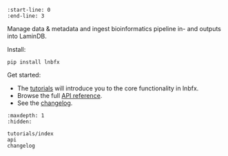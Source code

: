 ```{include} ../README.md
:start-line: 0
:end-line: 3
```

Manage data & metadata and ingest bioinformatics pipeline in- and outputs into LaminDB.

Install:

```
pip install lnbfx
```

Get started:

- The [tutorials](tutorials/index) will introduce you to the core functionality in lnbfx.
- Browse the full [API reference](api).
- See the [changelog](changelog).

```{toctree}
:maxdepth: 1
:hidden:

tutorials/index
api
changelog
```

